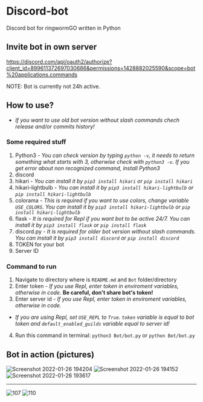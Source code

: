 # Discord-bot
Discord bot for ringwormGO written in Python

## Invite bot in own server
https://discord.com/api/oauth2/authorize?client_id=899611372697030686&permissions=1428882025590&scope=bot%20applications.commands

NOTE: Bot is currently not 24h active.

## How to use?
 - *If you want to use old bot version without slash commands chech release and/or commits history!*

### Some required stuff
1. Python3 - *You can check version by typing `python -v`, it needs to return something what starts with 3, otherwise check with `python3 -v`. If you get error about non recognized command, install Python3*
2. discord
3. hikari - *You can install it by `pip3 install hikari` or `pip install hikari`*
4. hikari-lightbulb - *You can install it by `pip3 install hikari-lightbulb` or `pip install hikari-lightbulb`*
5. colorama - *This is required if you want to use colors, change variable `USE_COLORS`. You can install it by `pip3 install hikari-lightbulb` or `pip install hikari-lightbulb`*
6. flask - *It is required for Repl if you want bot to be active 24/7. You can install it by `pip3 install flask` or `pip install flask`*
7. discord.py - *It is required for older bot version without slash commands. You can install it by `pip3 install discord` or `pip install discord`*
8. TOKEN for your bot
9. Server ID

### Command to run
1. Navigate to directory where is `README.md` and `Bot` folder/directory
2. Enter token - *If you use Repl, enter token in enviroment variables, otherwise in code.* **Be careful, don't share bot's token!**
3. Enter server id - *If you use Repl, enter token in enviroment variables, otherwise in code.*

- *If you are using Repl, set `USE_REPL` to `True`. `token` variable is equal to bot token and `default_enabled_guilds` variable equal to server id!*

4. Run this command in terminal: `python3 Bot/bot.py` or `python Bot/bot.py`

## Bot in action (pictures)
![Screenshot 2022-01-26 194204](https://user-images.githubusercontent.com/83548580/151232550-749d43f9-b450-4acb-962c-2e3dd7e8ea23.jpg)
![Screenshot 2022-01-26 194152](https://user-images.githubusercontent.com/83548580/151232670-3cc1d196-0e2f-450d-90d4-91489c4c968a.jpg)
![Screenshot 2022-01-26 193617](https://user-images.githubusercontent.com/83548580/151232673-a7b8b292-dc29-403d-85cd-f9e3b4d77791.jpg)

------------------------------------------
![107](https://user-images.githubusercontent.com/83548580/147858174-cb7c4844-54c9-4891-ae21-14b4c2e51e36.jpg)
![110](https://user-images.githubusercontent.com/83548580/147858270-15c3f41d-0dc1-48fd-a9e6-22dd1f0732be.jpg)
